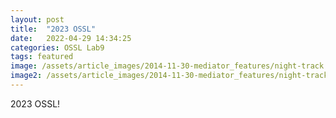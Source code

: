 ```yaml
---
layout: post
title:  "2023 OSSL"
date:   2022-04-29 14:34:25
categories: OSSL Lab9
tags: featured
image: /assets/article_images/2014-11-30-mediator_features/night-track.JPG
image2: /assets/article_images/2014-11-30-mediator_features/night-track-mobile.JPG
---
```

2023 OSSL!
